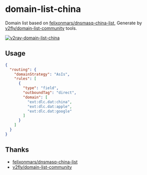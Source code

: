 # domain-list-china

Domain list based on [felixonmars/dnsmasq-china-list][links-felix-list], Generate by [v2fly/domain-list-community][links-v2fly-list] tools.

[![v2ray-domain-list-china][badge-aur]][links-aur]

## Usage

```json
{
  "routing": {
    "domainStrategy": "AsIs",
    "rules": [
      {
        "type": "field",
        "outboundTag": "direct",
        "domain": [
          "ext:dlc.dat:china",
          "ext:dlc.dat:apple",
          "ext:dlc.dat:google"
        ]
      }
    ]
  }
}
```

## Thanks

- [felixonmars/dnsmasq-china-list][links-felix-list]
- [v2fly/domain-list-community][links-v2fly-list]

[badge-aur]: https://img.shields.io/aur/version/v2ray-domain-list-china?style=for-the-badge
[links-aur]: https://aur.archlinux.org/packages/v2ray-domain-list-china/
[links-felix-list]: https://github.com/felixonmars/dnsmasq-china-list
[links-v2fly-list]: https://github.com/v2fly/domain-list-community
